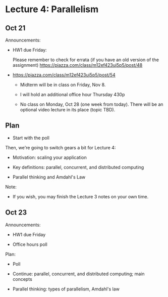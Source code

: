 # Lecture 4: Parallelism

## Oct 21

Announcements:

- HW1 due Friday:

    Please remember to check for errata (if you have an old version of the assignment)
    https://piazza.com/class/m12ef423uj5p5/post/48

- https://piazza.com/class/m12ef423uj5p5/post/54

  + Midterm will be in class on Friday, Nov 8.

  + I will hold an additional office hour Thursday 430p

  + No class on Monday, Oct 28 (one week from today).
  There will be an optional video lecture in its place (topic TBD).

## Plan

- Start with the poll

Then, we're going to switch gears a bit for Lecture 4:

- Motivation: scaling your application

- Key definitions: parallel, concurrent, and distributed computing

- Parallel thinking and Amdahl's Law

Note:

- If you wish, you may finish the Lecture 3 notes on your own time.

## Oct 23

Announcements:

- HW1 due Friday

- Office hours poll

Plan:

- Poll

- Continue: parallel, concurrent, and distributed computing; main concepts

- Parallel thinking: types of parallelism, Amdahl's law
